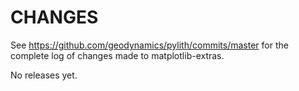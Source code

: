 # CHANGES

See https://github.com/geodynamics/pylith/commits/master
for the complete log of changes made to matplotlib-extras.

No releases yet.
